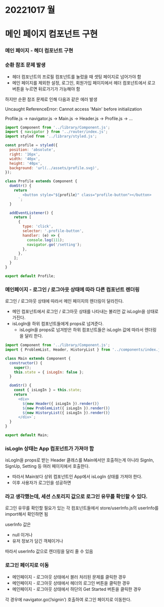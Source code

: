 # 20221017 월

# 메인 페이지 컴포넌트 구현

### 메인 페이지 - 헤더 컴포넌트 구현

### 순환 참조 문제 발생

- 헤더 컴포넌트의 프로필 컴포넌트를 눌렀을 때 셋팅 페이지로 넘어가야 함
- 메인 페이지를 제외한 설정, 로그인, 회원가입 페이지에서 헤더 컴포넌트에서 로고 버튼을 누르면 뒤로가기가 가능해야 함

하지만 순환 참조 문제로 인해 다음과 같은 에러 발생

Uncaught ReferenceError: Cannot access 'Main' before initialization

Profile.js → navigator.js → Main.js → Header.js → Profile.js → …

```jsx
import Component from '../library/Component.js';
import { navigator } from '../router/index.js';
import styled from '../library/styled.js';

const profile = styled({
  position: 'absolute',
  right: '16px',
  width: '40px',
  height: '40px',
  background: 'url(../assets/profile.svg)',
});

class Profile extends Component {
  domStr() {
    return `
        <button style="${profile}" class="profile-button"></button>
      `;
  }

  addEventListener() {
    return [
      {
        type: 'click',
        selector: '.profile-button',
        handler: (e) => {
          console.log(111);
          navigator.go('/setting');
        },
      },
    ];
  }
}

export default Profile;
```

### 메인페이지 - 로그인 / 로그아웃 상태에 따라 다른 컴포넌트 렌더링

로그인 / 로그아웃 상태에 따라서 메인 페이지의 렌더링이 달라진다.

- 메인 컴포넌트에서 로그인 / 로그아웃 상태를 나타내는 불리언 값 isLogIn을 상태로 가진다.
- isLogIn을 하위 컴포넌트들에게 props로 넘겨준다.
  - isLogIn을 props로 넘겨받은 하위 컴포넌트들은 isLogIn 값에 따라서 렌더링을 달리 한다.

```jsx
import Component from '../library/Component.js';
import { ProblemList, Header, HistoryList } from '../components/index.js';

class Main extends Component {
  constructor() {
    super();
    this.state = { isLogIn: false };
  }

  domStr() {
    const { isLogIn } = this.state;
    return `
      <div>
        ${new Header({ isLogIn }).render()}
        ${new ProblemList({ isLogIn }).render()}
        ${new HistoryList({ isLogIn }).render()}
      </div>`;
  }
}

export default Main;
```

### isLogIn 상태는 App 컴포넌트가 가져야 함

isLogIn을 props로 받는 Header 클래스를 Main에서만 호출하는게 아니라 SignIn, SignUp, Setting 등 여러 페이지에서 호출한다.

- 따라서 Main보다 상위 컴포넌트인 App에서 isLogIn 상태를 가져야 한다.
- 이후 사용자가 로그인을 성공하면

### 라고 생각했는데, 세션 스토리지 값으로 로그인 유무를 확인할 수 있다.

로그인 유무를 확인할 필요가 있는 각 컴포넌트들에서 store/userInfo.js의 userInfo를 import해서 확인하면 됨

userInfo 값은

- null 이거나
- 유저 정보가 담긴 객체이거나

따라서 userInfo 값으로 렌더링을 달리 줄 수 있음

### 로그인 페이지로 이동

- 메인페이지 - 로그아웃 상태에서 블러 처리된 문제를 클릭한 경우
- 메인페이지 - 로그아웃 상태에서 헤더의 로그인 버튼을 클릭한 경우
- 메인페이지 - 로그아웃 상태에서 하단의 Get Started 버튼을 클릭한 경우

각 경우에 navigator.go(’/signin’) 호출하여 로그인 페이지로 이동한다.
